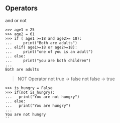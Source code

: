 ## Operators
and
or 
not

```
>>> age1 = 25
>>> age2 = 61
>>> if ( age1 >=18 and age2>= 18):
...     print("Both are adults")
... elif( age1>=18 or age2>=18):
...     print("one of you is an adult")
... else:
...     print("you are both children")
... 
Both are adults
```

> NOT Operator
not true -> false
not false -> true
```
>>> is_hungry = False
>>> if(not is_hungry):
...   print("You are not hungry")
... else:
...   print("You are hungry")
... 
You are not hungry
``